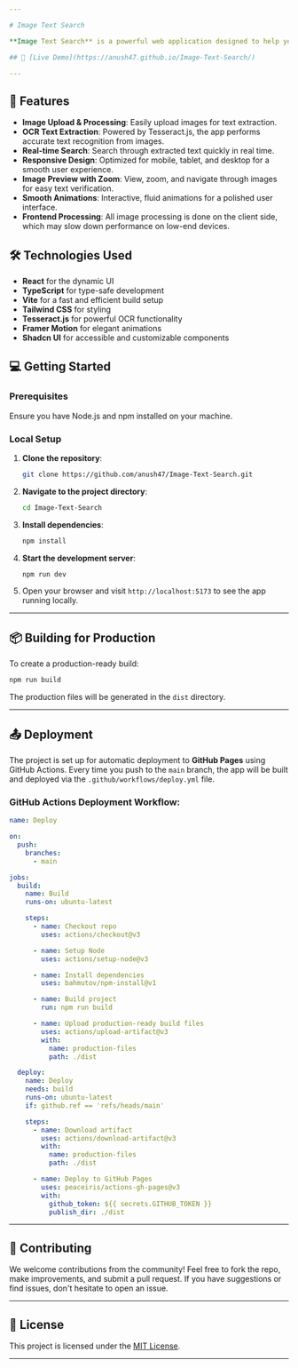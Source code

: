 ```yaml
---

# Image Text Search

**Image Text Search** is a powerful web application designed to help you upload images, extract text from them using OCR (Optical Character Recognition), and search through the extracted text efficiently. This tool is ideal for quickly locating information within a large collection of images, but please note that since image processing is done entirely on the frontend, performance may slow down on low-end devices.

## 🎉 [Live Demo](https://anush47.github.io/Image-Text-Search/)

---
```


## 🚀 Features

- **Image Upload & Processing**: Easily upload images for text extraction.
- **OCR Text Extraction**: Powered by Tesseract.js, the app performs accurate text recognition from images.
- **Real-time Search**: Search through extracted text quickly in real time.
- **Responsive Design**: Optimized for mobile, tablet, and desktop for a smooth user experience.
- **Image Preview with Zoom**: View, zoom, and navigate through images for easy text verification.
- **Smooth Animations**: Interactive, fluid animations for a polished user interface.
- **Frontend Processing**: All image processing is done on the client side, which may slow down performance on low-end devices.

## 🛠️ Technologies Used

- **React** for the dynamic UI
- **TypeScript** for type-safe development
- **Vite** for a fast and efficient build setup
- **Tailwind CSS** for styling
- **Tesseract.js** for powerful OCR functionality
- **Framer Motion** for elegant animations
- **Shadcn UI** for accessible and customizable components

## 💻 Getting Started

### Prerequisites

Ensure you have Node.js and npm installed on your machine.

### Local Setup

1. **Clone the repository**:
   ```bash
   git clone https://github.com/anush47/Image-Text-Search.git
   ```

2. **Navigate to the project directory**:
   ```bash
   cd Image-Text-Search
   ```

3. **Install dependencies**:
   ```bash
   npm install
   ```

4. **Start the development server**:
   ```bash
   npm run dev
   ```

5. Open your browser and visit `http://localhost:5173` to see the app running locally.

---

## 📦 Building for Production

To create a production-ready build:

```bash
npm run build
```

The production files will be generated in the `dist` directory.

---

## 📤 Deployment

The project is set up for automatic deployment to **GitHub Pages** using GitHub Actions. Every time you push to the `main` branch, the app will be built and deployed via the `.github/workflows/deploy.yml` file.

### GitHub Actions Deployment Workflow:

```yaml
name: Deploy

on:
  push:
    branches:
      - main

jobs:
  build:
    name: Build
    runs-on: ubuntu-latest

    steps:
      - name: Checkout repo
        uses: actions/checkout@v3

      - name: Setup Node
        uses: actions/setup-node@v3

      - name: Install dependencies
        uses: bahmutov/npm-install@v1

      - name: Build project
        run: npm run build

      - name: Upload production-ready build files
        uses: actions/upload-artifact@v3
        with:
          name: production-files
          path: ./dist

  deploy:
    name: Deploy
    needs: build
    runs-on: ubuntu-latest
    if: github.ref == 'refs/heads/main'

    steps:
      - name: Download artifact
        uses: actions/download-artifact@v3
        with:
          name: production-files
          path: ./dist

      - name: Deploy to GitHub Pages
        uses: peaceiris/actions-gh-pages@v3
        with:
          github_token: ${{ secrets.GITHUB_TOKEN }}
          publish_dir: ./dist
```

---

## 🤝 Contributing

We welcome contributions from the community! Feel free to fork the repo, make improvements, and submit a pull request. If you have suggestions or find issues, don't hesitate to open an issue.

---

## 📄 License

This project is licensed under the [MIT License](LICENSE).

---

